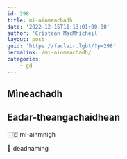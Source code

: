 ```yaml
---
id: 298
title: mì-ainmeachadh
date: '2022-12-15T11:13:01+00:00'
author: 'Crìstean MacMhìcheil'
layout: post
guid: 'https://faclair.lgbt/?p=298'
permalink: /mi-ainmeachadh/
categories:
    - gd
---
```


## Mìneachadh

## Eadar-theangachaidhean

&#x1f1ee;&#x1f1ea; mí-ainmnigh

&#x1f3f4;&#xe0067;&#xe0062;&#xe0065;&#xe006e;&#xe0067;&#xe007f; deadnaming